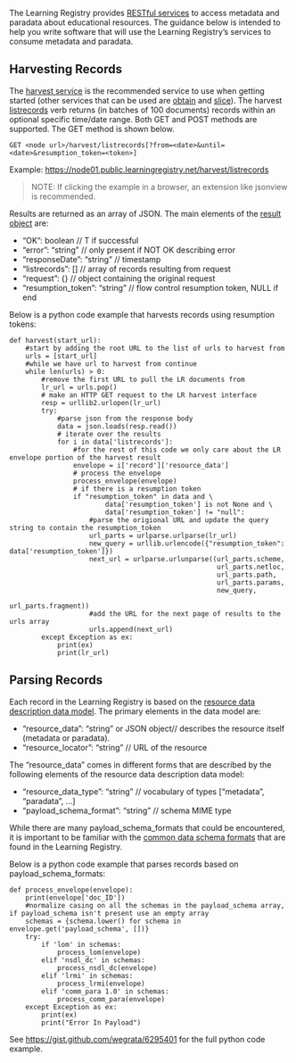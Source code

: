 The Learning Registry provides [RESTful services](http://docs.learningregistry.org/en/latest/spec/Services_and_APIs/index.html#services-and-apis) to access metadata and paradata about educational resources.  The guidance below is intended to help you write software that will use the Learning Registry’s services to consume metadata and paradata.

## Harvesting Records

The [harvest service](http://docs.learningregistry.org/en/latest/spec/Access_Services/index.html#basic-harvest-service) is the recommended service to use when getting started (other services that can be used are [obtain](http://docs.learningregistry.org/en/latest/spec/Access_Services/index.html#basic-obtain-service) and [slice](http://docs.learningregistry.org/en/latest/slicing/index.html)).  The harvest [listrecords](http://docs.learningregistry.org/en/latest/spec/Access_Services/index.html#list-records) verb returns (in batches of 100 documents) records within an optional specific time/date range.  Both GET and POST methods are supported.  The GET method is shown below.

```
GET <node url>/harvest/listrecords[?from=<date>&until=<date>&resumption_token=<token>]
```

Example: https://node01.public.learningregistry.net/harvest/listrecords

> NOTE: If clicking the example in a browser, an extension like jsonview is recommended.

Results are returned as an array of JSON.  The main elements of the [result object](http://docs.learningregistry.org/en/latest/spec/Access_Services/index.html#id5) are:
* “OK”: boolean // T if successful
* “error”: “string” // only present if NOT OK describing error
* “responseDate”: “string” // timestamp
* “listrecords”: [] // array of records resulting from request
* “request”: {} // object containing the original request
* “resumption_token”: “string” // flow control resumption token, NULL if end

Below is a python code example that harvests records using resumption tokens:
```
def harvest(start_url):
    #start by adding the root URL to the list of urls to harvest from
    urls = [start_url]
    #while we have url to harvest from continue
    while len(urls) > 0:        
        #remove the first URL to pull the LR documents from
        lr_url = urls.pop()
        # make an HTTP GET request to the LR harvest interface
        resp = urllib2.urlopen(lr_url)
        try:
            #parse json from the response body
            data = json.loads(resp.read())
            # iterate over the results
            for i in data['listrecords']:
                #for the rest of this code we only care about the LR envelope portion of the harvest result
                envelope = i['record']['resource_data']
                # process the envelope
                process_envelope(envelope)
                # if there is a resumption token
                if "resumption_token" in data and \
                        data['resumption_token'] is not None and \
                        data['resumption_token'] != "null":
                    #parse the origional URL and update the query string to contain the resumption_token
                    url_parts = urlparse.urlparse(lr_url)
                    new_query = urllib.urlencode({"resumption_token": data['resumption_token']})
                    next_url = urlparse.urlunparse((url_parts.scheme,
                                                    url_parts.netloc,
                                                    url_parts.path,
                                                    url_parts.params,
                                                    new_query,
                                                    url_parts.fragment))
                    #add the URL for the next page of results to the urls array
                    urls.append(next_url)
        except Exception as ex:
            print(ex)
            print(lr_url)
```

## Parsing Records

Each record in the Learning Registry is based on the [resource data description data model](http://docs.learningregistry.org/en/latest/spec/Resource_Data_Data_Model/index.html#resource-data-description-data-model).  The primary elements in the data model are:
* “resource_data”: “string” or JSON object// describes the resource itself (metadata or paradata).
* “resource_locator”: “string” // URL of the resource

The “resource_data” comes in different forms that are described by the following elements of the resource data description data model:
* “resource_data_type”: “string” // vocabulary of types [“metadata”, “paradata”, …]
* “payload_schema_format”: “string” // schema MIME type

While there are many payload_schema_formats that could be encountered, it is important to be familiar with the [common data schema formats](https://github.com/LearningRegistry/LearningRegistry/wiki/Common-Data-Schema-Formats-in-Learning-Registry) that are found in the Learning Registry.

Below is a python code example that parses records based on payload_schema_formats:
```
def process_envelope(envelope):    
    print(envelope['doc_ID'])
    #normalize casing on all the schemas in the payload_schema array, if payload_schema isn't present use an empty array
    schemas = {schema.lower() for schema in envelope.get('payload_schema', [])}
    try:
        if 'lom' in schemas:
            process_lom(envelope)
        elif 'nsdl_dc' in schemas:
            process_nsdl_dc(envelope)
        elif 'lrmi' in schemas:
            process_lrmi(envelope)
        elif 'comm_para 1.0' in schemas:
            process_comm_para(envelope)
    except Exception as ex:
        print(ex)
        print("Error In Payload")
```

See https://gist.github.com/wegrata/6295401 for the full python code example.